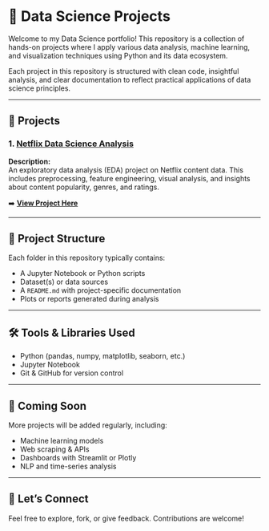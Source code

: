 # 🧠 Data Science Projects

Welcome to my Data Science portfolio! This repository is a collection of hands-on projects where I apply various data analysis, machine learning, and visualization techniques using Python and its data ecosystem.

Each project in this repository is structured with clean code, insightful analysis, and clear documentation to reflect practical applications of data science principles.

---

## 📌 Projects

### 1. [Netflix Data Science Analysis](https://github.com/ShivamMahto2105/Data-Science-Projects/tree/main/1%20.%20Netflix)
**Description:**  
An exploratory data analysis (EDA) project on Netflix content data. This includes preprocessing, feature engineering, visual analysis, and insights about content popularity, genres, and ratings.

➡️ **[View Project Here](https://github.com/ShivamMahto2105/Data-Science-Projects/tree/main/1%20.%20Netflix)**

---

## 📁 Project Structure

Each folder in this repository typically contains:
- A Jupyter Notebook or Python scripts
- Dataset(s) or data sources
- A `README.md` with project-specific documentation
- Plots or reports generated during analysis

---

## 🛠️ Tools & Libraries Used

- Python (pandas, numpy, matplotlib, seaborn, etc.)
- Jupyter Notebook
- Git & GitHub for version control

---

## 🚀 Coming Soon

More projects will be added regularly, including:
- Machine learning models
- Web scraping & APIs
- Dashboards with Streamlit or Plotly
- NLP and time-series analysis

---

## 🤝 Let’s Connect

Feel free to explore, fork, or give feedback. Contributions are welcome!

